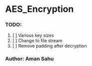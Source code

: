 # AES_Encryption

  ### TODO: 
  1. [ ] Various key sizes
  2. [ ] Change to file stream
  3. [ ] Remove padding after decryption

### Author: Aman Sahu
